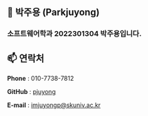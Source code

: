 ## 👋 박주용 (Parkjuyong)
### 소프트웨어학과 2022301304 **박주용**입니다.

## 📫 연락처
**Phone** : 010-7738-7812 

**GitHub** : [pjuyong](https://github.com/pjuyong)

**E-mail** : imjuyongp@skuniv.ac.kr
